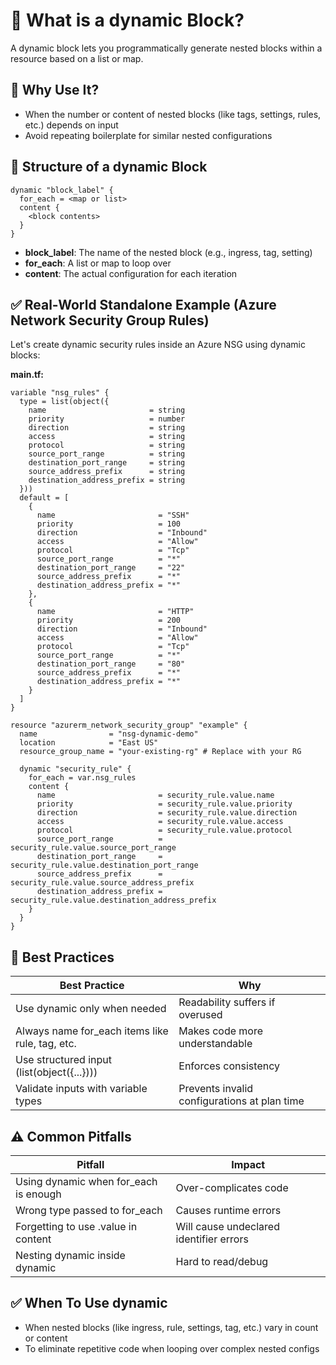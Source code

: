# 🌱 What is a dynamic Block?

A dynamic block lets you programmatically generate nested blocks within a resource based on a list or map.

## 📌 Why Use It?
- When the number or content of nested blocks (like tags, settings, rules, etc.) depends on input
- Avoid repeating boilerplate for similar nested configurations

## 🔧 Structure of a dynamic Block
```hcl
dynamic "block_label" {
  for_each = <map or list>
  content {
    <block contents>
  }
}
```
- **block_label**: The name of the nested block (e.g., ingress, tag, setting)
- **for_each**: A list or map to loop over
- **content**: The actual configuration for each iteration

## ✅ Real-World Standalone Example (Azure Network Security Group Rules)
Let's create dynamic security rules inside an Azure NSG using dynamic blocks:

**main.tf:**
```hcl
variable "nsg_rules" {
  type = list(object({
    name                       = string
    priority                   = number
    direction                  = string
    access                     = string
    protocol                   = string
    source_port_range          = string
    destination_port_range     = string
    source_address_prefix      = string
    destination_address_prefix = string
  }))
  default = [
    {
      name                       = "SSH"
      priority                   = 100
      direction                  = "Inbound"
      access                     = "Allow"
      protocol                   = "Tcp"
      source_port_range          = "*"
      destination_port_range     = "22"
      source_address_prefix      = "*"
      destination_address_prefix = "*"
    },
    {
      name                       = "HTTP"
      priority                   = 200
      direction                  = "Inbound"
      access                     = "Allow"
      protocol                   = "Tcp"
      source_port_range          = "*"
      destination_port_range     = "80"
      source_address_prefix      = "*"
      destination_address_prefix = "*"
    }
  ]
}

resource "azurerm_network_security_group" "example" {
  name                = "nsg-dynamic-demo"
  location            = "East US"
  resource_group_name = "your-existing-rg" # Replace with your RG

  dynamic "security_rule" {
    for_each = var.nsg_rules
    content {
      name                       = security_rule.value.name
      priority                   = security_rule.value.priority
      direction                  = security_rule.value.direction
      access                     = security_rule.value.access
      protocol                   = security_rule.value.protocol
      source_port_range          = security_rule.value.source_port_range
      destination_port_range     = security_rule.value.destination_port_range
      source_address_prefix      = security_rule.value.source_address_prefix
      destination_address_prefix = security_rule.value.destination_address_prefix
    }
  }
}
```

## 🧠 Best Practices
| Best Practice                        | Why                                 |
|--------------------------------------|-------------------------------------|
| Use dynamic only when needed         | Readability suffers if overused     |
| Always name for_each items like rule, tag, etc. | Makes code more understandable |
| Use structured input (list(object({...}))) | Enforces consistency         |
| Validate inputs with variable types  | Prevents invalid configurations at plan time |

## ⚠️ Common Pitfalls
| Pitfall                              | Impact                              |
|--------------------------------------|-------------------------------------|
| Using dynamic when for_each is enough| Over-complicates code               |
| Wrong type passed to for_each        | Causes runtime errors               |
| Forgetting to use .value in content  | Will cause undeclared identifier errors |
| Nesting dynamic inside dynamic       | Hard to read/debug                  |

## ✅ When To Use dynamic
- When nested blocks (like ingress, rule, settings, tag, etc.) vary in count or content
- To eliminate repetitive code when looping over complex nested configs